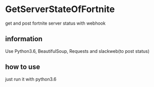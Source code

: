 # GetServerStateOfFortnite
get and post fortnite server status with webhook

## information  
Use Python3.6, BeautifulSoup, Requests and slackweb(to post status)  
  
## how to use   
just run it with python3.6  

